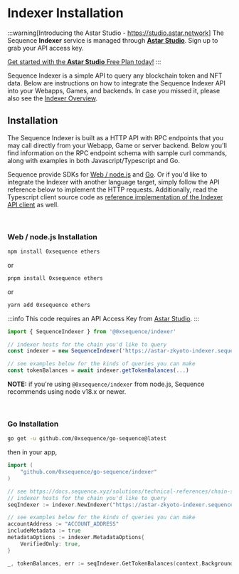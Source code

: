 # Indexer Installation

:::warning[Introducing the Astar Studio - https://studio.astar.network]
The Sequence **Indexer** service is managed through **[Astar Studio](https://studio.astar.network)**. Sign up to grab your API access key.

[Get started with the **Astar Studio** Free Plan today!](https://studio.astar.network)
:::

Sequence Indexer is a simple API to query any blockchain token and NFT data. Below are instructions
on how to integrate the Sequence Indexer API into your Webapps, Games, and backends. In case you missed
it, please also see the [Indexer Overview](./index.md).

## Installation

The Sequence Indexer is built as a HTTP API with RPC endpoints that you may call directly
from your Webapp, Game or server backend. Below you'll find information on the RPC endpoint
schema with sample curl commands, along with examples in both Javascript/Typescript and Go.

Sequence provide SDKs for [Web / node.js](https://github.com/0xsequence/sequence.js) and [Go](https://github.com/0xsequence/go-sequence).
Or if you'd like to integrate the Indexer with another language target, simply follow the API reference below
to implement the HTTP requests. Additionally, read the Typescript client source code as [reference
implementation of the Indexer API client](https://github.com/0xsequence/sequence.js/blob/master/packages/indexer/src/indexer.gen.ts) as well.

<br />

### Web / node.js Installation

```sh
npm install 0xsequence ethers
```

or

```sh
pnpm install 0xsequence ethers
```

or

```sh
yarn add 0xsequence ethers
```

:::info
This code requires an API Access Key from [Astar Studio](https://studio.astar.network).
:::

```ts
import { SequenceIndexer } from '@0xsequence/indexer'

// indexer hosts for the chain you'd like to query
const indexer = new SequenceIndexer('https://astar-zkyoto-indexer.sequence.app', 'AQAAAAAAAF_JvPALhBthL7VGn6jV0YDqaFY')

// see examples below for the kinds of queries you can make
const tokenBalances = await indexer.getTokenBalances(...)
```

**NOTE:** if you're using `@0xsequence/indexer` from node.js, Sequence recommends using node v18.x or newer.

<br />

### Go Installation

```bash [Terminal]
go get -u github.com/0xsequence/go-sequence@latest
```

then in your app,

```go [Go]
import (
	"github.com/0xsequence/go-sequence/indexer"
)

// see https://docs.sequence.xyz/solutions/technical-references/chain-support for list of
// indexer hosts for the chain you'd like to query
seqIndexer := indexer.NewIndexer("https://astar-zkyoto-indexer.sequence.app", "AQAAAAAAAF_JvPALhBthL7VGn6jV0YDqaFY")

// see examples below for the kinds of queries you can make
accountAddress := "ACCOUNT_ADDRESS"
includeMetadata := true
metadataOptions := indexer.MetadataOptions{
	VerifiedOnly: true,
}

_, tokenBalances, err := seqIndexer.GetTokenBalances(context.Background(), &accountAddress, nil, nil, &includeMetadata, &metadataOptions, nil, nil)
```

<br />
